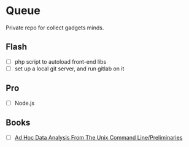 # Queue
Private repo for collect gadgets minds.

## Flash
- [ ] php script to autoload front-end libs
- [ ] set up a local git server, and run gitlab on it

## Pro
- [ ] Node.js

## Books
- [ ] [Ad Hoc Data Analysis From The Unix Command Line/Preliminaries](https://en.wikibooks.org/wiki/Ad_Hoc_Data_Analysis_From_The_Unix_Command_Line)

